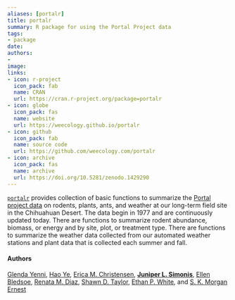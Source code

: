 ```yaml
---
aliases: [portalr]
title: portalr
summary: R package for using the Portal Project data
tags:
- package
date: 
authors: 
-
image:
links:
- icon: r-project
  icon_pack: fab
  name: CRAN
  url: https://cran.r-project.org/package=portalr
- icon: globe
  icon_pack: fas
  name: website
  url: https://weecology.github.io/portalr
- icon: github
  icon_pack: fab
  name: source code
  url: https://github.com/weecology.com/portalr
- icon: archive
  icon_pack: fas
  name: archive
  url: https://doi.org/10.5281/zenodo.1429290
---
```


[`portalr`](https://weecology.github.io/portalr/) provides collection of basic functions to summarize the  [Portal project data](https://portal.weecology.org/) on rodents, plants, ants, and weather at our long-term field site in the Chihuahuan Desert. 
The data begin in 1977 and are continuously updated today. 
There are functions to summarize rodent abundance, biomass, or energy and by site, plot, or treatment type. 
There are functions to summarize the weather data collected from our automated weather stations and plant data that is collected each summer and fall.

#### Authors


[Glenda Yenni](https://orcid.org/0000-0001-6969-1848),
[Hao Ye](https://orcid.org/0000-0002-8630-1458), 
[Erica M. Christensen](https://orcid.org/0000-0002-5635-2502),
[**Juniper L. Simonis**](https://orcid.org/0000-0001-9798-0460),
[Ellen Bledsoe](https://orcid.org/0000-0002-3629-7235), 
[Renata M. Diaz](https://orcid.org/0000-0003-0803-4734), 
[Shawn D. Taylor](https://orcid.org/0000-0002-6178-6903), 
[Ethan P. White](https://orcid.org/0000-0001-6728-7745), 
and 
[S. K. Morgan Ernest](https://orcid.org/0000-0002-6026-8530)

